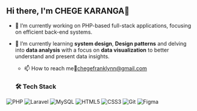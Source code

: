 ## Hi there, I'm CHEGE KARANGA👋
<!--![Profile Views](https://hits.dwyl.com/Chegefranklynn/Chegefranklynn.svg?style=flat-square)-->


- 🔭 I’m currently working on PHP-based full-stack applications, focusing on efficient back-end systems.
- 🌱 I’m currently learning  **system design**, **Design patterns** and delving into **data analysis** with a focus on **data visualization** to better understand and present data insights.

  - 📫 How to reach me📧chegefranklynn@gmail.com

  ### 🛠 Tech Stack

![PHP](https://img.shields.io/badge/PHP-777BB4?style=for-the-badge&logo=php&logoColor=white)
![Laravel](https://img.shields.io/badge/Laravel-FF2D20?style=for-the-badge&logo=laravel&logoColor=white)
![MySQL](https://img.shields.io/badge/MySQL-4479A1?style=for-the-badge&logo=mysql&logoColor=white)
![HTML5](https://img.shields.io/badge/HTML5-E34F26?style=for-the-badge&logo=html5&logoColor=white)
![CSS3](https://img.shields.io/badge/CSS3-1572B6?style=for-the-badge&logo=css3&logoColor=white)
![Git](https://img.shields.io/badge/Git-F05032?style=for-the-badge&logo=git&logoColor=white)
![Figma](https://img.shields.io/badge/Figma-F24E1E?style=for-the-badge&logo=figma&logoColor=white)




